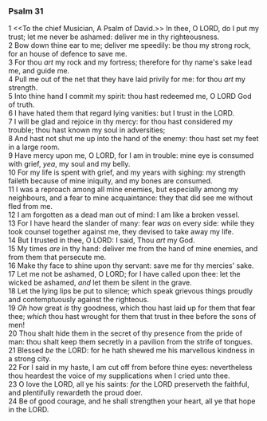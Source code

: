 ### Psalm 31

1 <<To the chief Musician, A Psalm of David.>> In thee, O LORD, do I put my trust; let me never be ashamed: deliver me in thy righteousness.  
2 Bow down thine ear to me; deliver me speedily: be thou my strong rock, for an house of defence to save me.  
3 For thou *art* my rock and my fortress; therefore for thy name's sake lead me, and guide me.  
4 Pull me out of the net that they have laid privily for me: for thou *art* my strength.  
5 Into thine hand I commit my spirit: thou hast redeemed me, O LORD God of truth.  
6 I have hated them that regard lying vanities: but I trust in the LORD.  
7 I will be glad and rejoice in thy mercy: for thou hast considered my trouble; thou hast known my soul in adversities;  
8 And hast not shut me up into the hand of the enemy: thou hast set my feet in a large room.  
9 Have mercy upon me, O LORD, for I am in trouble: mine eye is consumed with grief, *yea*, my soul and my belly.  
10 For my life is spent with grief, and my years with sighing: my strength faileth because of mine iniquity, and my bones are consumed.  
11 I was a reproach among all mine enemies, but especially among my neighbours, and a fear to mine acquaintance: they that did see me without fled from me.  
12 I am forgotten as a dead man out of mind: I am like a broken vessel.  
13 For I have heard the slander of many: fear *was* on every side: while they took counsel together against me, they devised to take away my life.  
14 But I trusted in thee, O LORD: I said, Thou *art* my God.  
15 My times *are* in thy hand: deliver me from the hand of mine enemies, and from them that persecute me.  
16 Make thy face to shine upon thy servant: save me for thy mercies' sake.  
17 Let me not be ashamed, O LORD; for I have called upon thee: let the wicked be ashamed, *and* let them be silent in the grave.  
18 Let the lying lips be put to silence; which speak grievous things proudly and contemptuously against the righteous.  
19 *Oh* how great *is* thy goodness, which thou hast laid up for them that fear thee; *which* thou hast wrought for them that trust in thee before the sons of men!  
20 Thou shalt hide them in the secret of thy presence from the pride of man: thou shalt keep them secretly in a pavilion from the strife of tongues.  
21 Blessed *be* the LORD: for he hath shewed me his marvellous kindness in a strong city.  
22 For I said in my haste, I am cut off from before thine eyes: nevertheless thou heardest the voice of my supplications when I cried unto thee.  
23 O love the LORD, all ye his saints: *for* the LORD preserveth the faithful, and plentifully rewardeth the proud doer.  
24 Be of good courage, and he shall strengthen your heart, all ye that hope in the LORD.  
